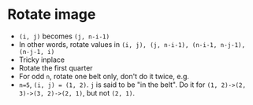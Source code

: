 # Rotate image

* `(i, j)` becomes `(j, n-i-1)`
* In other words, rotate values in `(i, j), (j, n-i-1), (n-i-1, n-j-1), (n-j-1, i)`
* Tricky inplace
 * Rotate the first quarter
 * For odd `n`, rotate one belt only, don't do it twice, e.g.
 * `n=5`, `(i, j) = (1, 2)`. `j` is said to be "in the belt".
   Do it for `(1, 2)->(2, 3)->(3, 2)->(2, 1)`, but not `(2, 1)`.
